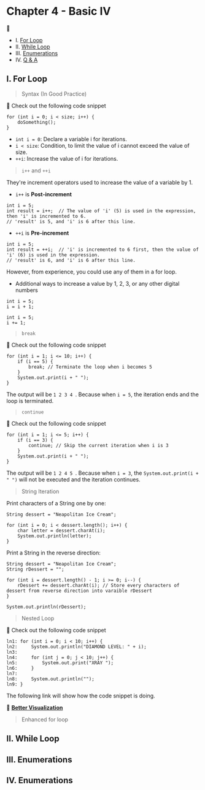 # Chapter 4 - Basic IV

:ramen:

* I. [For Loop](#1-for)
* II. [While Loop](#2-while)
* III. [Enumerations](#3-elif)
* IV. [Q & A](#4-qa)


<h2 id="1-for">I. For Loop</h2>

> Syntax (In Good Practice)

:bookmark_tabs: Check out the following code snippet

```
for (int i = 0; i < size; i++) {
    doSomething();
}
```

* `int i = 0`: Declare a variable i for iterations.
* `i < size`: Condition, to limit the value of i cannot exceed the value of size.
* `++i`: Increase the value of i for iterations.

> `i++` and `++i`

They're increment operators used to increase the value of a variable by 1.

* `i++` is **Post-increment**

```
int i = 5;
int result = i++;  // The value of 'i' (5) is used in the expression, then 'i' is incremented to 6.
// 'result' is 5, and 'i' is 6 after this line.
```

* `++i` is **Pre-increment**

```
int i = 5;
int result = ++i;  // 'i' is incremented to 6 first, then the value of 'i' (6) is used in the expression.
// 'result' is 6, and 'i' is 6 after this line.
```

However, from experience, you could use any of them in a for loop.

* Additional ways to increase a value by 1, 2, 3, or any other digital numbers

```
int i = 5;
i = i + 1;
```

```
int i = 5;
i += 1;
```

> `break`

:bookmark_tabs: Check out the following code snippet

```
for (int i = 1; i <= 10; i++) {
    if (i == 5) {
        break; // Terminate the loop when i becomes 5
    }
    System.out.print(i + " ");
}
```

The output will be `1 2 3 4 `. Because when `i = 5`, the iteration ends and the loop is terminated.

> `continue`

:bookmark_tabs: Check out the following code snippet

```
for (int i = 1; i <= 5; i++) {
    if (i == 3) {
        continue; // Skip the current iteration when i is 3
    }
    System.out.print(i + " ");
}
```

The output will be `1 2 4 5 `. Because when `i = 3`, the `System.out.print(i + " ")` will not be executed and the iteration continues.

> String Iteration

Print characters of a String one by one:

```
String dessert = "Neapolitan Ice Cream";

for (int i = 0; i < dessert.length(); i++) {
    char letter = dessert.charAt(i);
    System.out.println(letter);
}
```

Print a String in the reverse direction:

```
String dessert = "Neapolitan Ice Cream";
String rDessert = "";

for (int i = dessert.length() - 1; i >= 0; i--) {
    rDessert += dessert.charAt(i); // Store every characters of dessert from reverse direction into varaible rDessert
}

System.out.println(rDessert);
```

> Nested Loop

:bookmark_tabs: Check out the following code snippet

```
ln1: for (int i = 0; i < 10; i++) {
ln2:     System.out.println("DIAMOND LEVEL: " + i);
ln3: 
ln4:     for (int j = 0; j < 10; j++) {
ln5:         System.out.print("XRAY ");
ln6:     }
ln7: 
ln8:     System.out.println("");
ln9: }
```

The following link will show how the code snippet is doing.

:link: [**Better Visualization**](https://cscircles.cemc.uwaterloo.ca/java_visualize/#code=public+class+ClassNameHere+%7B%0A+++public+static+void+main(String%5B%5D+args)+%7B%0A++++++for+(int+i+%3D+0%3B+i+%3C+10%3B+i%2B%2B)+%7B%0A++++++++++++System.out.println(%22DIAMOND+LEVEL%3A+%22+%2B+i)%3B%0A++++++++%0A++++++++++++for+(int+j+%3D+0%3B+j+%3C+10%3B+j%2B%2B)+%7B%0A++++++++++++++++System.out.print(%22XRAY+%22)%3B%0A++++++++++++%7D%0A++++++++%0A++++++++++++System.out.println(%22%22)%3B%0A+++++++%7D%0A+++%7D%0A%7D&mode=display&curInstr=0)

> Enhanced for loop



<h2 id="2-while">II. While Loop</h2>

<h2 id="3-fl">III. Enumerations</h2>

<h2 id="4-qa">IV. Enumerations</h2>